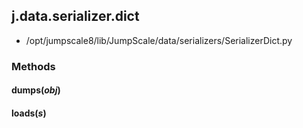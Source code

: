 <!-- toc -->
## j.data.serializer.dict

- /opt/jumpscale8/lib/JumpScale/data/serializers/SerializerDict.py

### Methods

#### dumps(*obj*) 

#### loads(*s*) 

